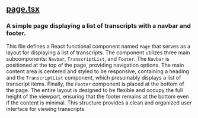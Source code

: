 ## [page.tsx](page.tsx)

### A simple page displaying a list of transcripts with a navbar and footer.

This file defines a React functional component named `Page` that serves as a layout for displaying a list of transcripts. The component utilizes three main subcomponents: `Navbar`, `TranscriptList`, and `Footer`. The `Navbar` is positioned at the top of the page, providing navigation options. The main content area is centered and styled to be responsive, containing a heading and the `TranscriptList` component, which presumably displays a list of transcript items. Finally, the `Footer` component is placed at the bottom of the page. The entire layout is designed to be flexible and occupy the full height of the viewport, ensuring that the footer remains at the bottom even if the content is minimal. This structure provides a clean and organized user interface for viewing transcripts.

